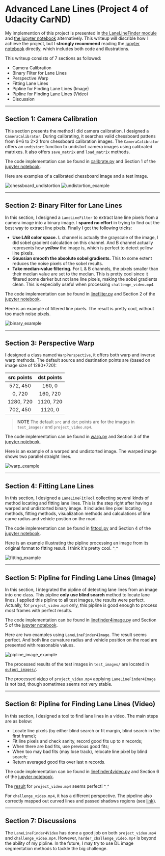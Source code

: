 # Advanced Lane Lines (Project 4 of Udacity CarND)

My implemention of this project is presented in [the LaneLineFinder module](LaneLineFinder) and [the jupyter notebook](Advanced-Lane-Lines-P4.ipynb) alternatively. This writeup will discrible how I achieve the project, but I **strongly recommend** reading the [jupyter notebook](Advanced-Lane-Lines-P4.ipynb) directly, which includes both code and illustrations.

This writeup consists of 7 sections as followed:
- Camera Calibration
- Binary Filter for Lane Lines
- Perspective Warp
- Fitting Lane Lines
- Pipline for Finding Lane Lines (Image)
- Pipline for Finding Lane Lines (Video)
- Discussion

---

## Section 1: Camera Calibration

This section presents the method I did camera calibration. I designed a `CameraCalibrator`. During calibrating, it searches valid chessboard pattens from 9×6 to 2×2 from chessboard calibration images. The `CameraCalibrator` offers an `undistort` function to undistort camera images using calibrated matrixes. It also offers `save_matrix` and `load_matrix` methods.

The code implementation can be found in [calibrate.py](LaneLineFinder/calibrate.py) and Section 1 of the [jupyter notebook](Advanced-Lane-Lines-P4.ipynb).

Here are examples of a calibrated chessboard image and a test image.

![chessboard_undistortion](chessboard_undistortion.jpg)
![undistortion_example](undistortion_example.jpg)

---

## Section 2: Binary Filter for Lane Lines

In this section, I designed a `LaneLineFilter` to extract lane line pixels from a camera image into a binary image. I **spared no effort** in trying to find out the best way to extract line pixels. Finally I got the following tricks:
- **Use LAB color space.** L channel is actually the grayscale of the image, I did sobel gradient calculation on this channel. And B channel actually represents how ***yellow*** the image is, which is perfect to detect yellow line pixels.
- **Gaussian smooth the absolute sobel gradients.** This to some extent reduces the noise pixels of the sobel results.
- **Take median-value filtering.** For L & B channels, the pixels smaller than their median value are set to the median. This is pretty cool since it filtered some darker but not lane line pixels, making the sobel gradients clean. This is especially useful when processing `challenge_video.mp4`.

The code implementation can be found in [linefilter.py](LaneLineFinder/linefilter.py) and Section 2 of the [jupyter notebook](Advanced-Lane-Lines-P4.ipynb).

Here is an example of filtered line pixels. The result is pretty cool, without too much noise pixels.

![binary_example](binary_example.jpg)

---

## Section 3: Perspective Warp

I designed a class named `WarpPerspective`, it offers both warp and inverse warp methods. The default source and destination points are (based on image size of 1280\*720):

| src points | dst points |
|:----------:|:----------:|
|  572, 450  |  160,   0  |
|    0, 720  |  160, 720  |
| 1280, 720  | 1120, 720  |
|  702, 450  | 1120,   0  |

>**NOTE** The default `src` and `dst` points are for the images in `test_images/` and `project_video.mp4`.

The code implementation can be found in [warp.py](LaneLineFinder/warp.py) and Section 3 of the [jupyter notebook](Advanced-Lane-Lines-P4.ipynb).

Here is an example of a warped and undistorted image. The warped image shows two parallel straight lines.

![warp_example](warp_example.jpg)

---

## Section 4: Fitting Lane Lines

In this section, I designed a `LaneLineFitTool` collecting several kinds of method locating and fitting lane lines. This is the step right after having a warped and undistorted binary image. It includes line pixel locating methods, fitting methods, visualization methods and calculations of line curve radius and vehicle postion on the road.

The code implementation can be found in [fittool.py](LaneLineFinder/fittool.py) and Section 4 of the [jupyter notebook](Advanced-Lane-Lines-P4.ipynb).

Here is an example illustrating the pipline processing an image from its original format to fitting result. I think it's pretty cool. ^_^

![fitting_example](fitting_example.jpg)

---

## Section 5: Pipline for Finding Lane Lines (Image)

In this section, I integrated the pipline of detecting lane lines from an image into one class. This pipline **only use blind search** method to locate lane lines. I applied this pipline to all test images, the results were perfect. Actually, for `project_video.mp4` only, this pipline is good enough to process most frames with perfect results.

The code implementation can be found in [linefinder4image.py](LaneLineFinder/linefinder4image.py) and Section 5 of the [jupyter notebook](Advanced-Lane-Lines-P4.ipynb).

Here are two examples using `LaneLineFinder4Image`. The result seems perfect. And both line curvature radius and vehicle position on the road are presented with reasonable values.

![pipline_image_example](pipline_image_example.jpg)

The processed results of the test images in `test_images/` are located in [`output_images/`](output_images).

The processed [video](project_video_out_0.mp4) of `project_video.mp4` applying `LaneLineFinder4Image` is not bad, though sometimes seems not very stable.

---

## Section 6: Pipline for Finding Lane Lines (Video)

In this section, I designed a tool to find lane lines in a video. The main steps are as below:
- Locate line pixels (by either blind search or fit margin, blind search in the first frame);
- Fit line pixels and check sanity, record good fits up to n records;
- When there are bad fits, use previous good fits;
- When too may bad fits (may lose track), relocate line pixel by blind search;
- Return averaged good fits over last n records.

The code implementation can be found in [linefinder4video.py](LaneLineFinder/linefinder4video.py) and Section 6 of the [jupyter notebook](Advanced-Lane-Lines-P4.ipynb).

The [result](project_video_out.mp4) for `project_video.mp4` seems perfect! ^_^

For `challenge_video.mp4`, it has a different perspective. The pipeline also correctly mapped out curved lines and passed shadows regions (see [link](challenge_video_out.mp4)).

---

## Section 7: Discussions

The `LaneLineFinder4Video` has done a good job on both `project_video.mp4` and `challenge_video.mp4`. However, `harder_challenge_video.mp4` is beyond the ability of my pipline. In the future, I may try to use DL image segmentation methods to tackle the big challenge.
